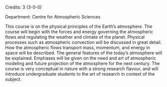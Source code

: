 Credits: 3 (3-0-0)

Department: Centre for Atmospheric Sciences

This course is on the physical principles of the Earth’s atmosphere. The course will begin with the forces and energy governing the atmospheric flows and regulating the weather and climate of the planet. Physical processes such as atmospheric convection will be discussed in great detail. How the atmospheric flows transport mass, momentum, and energy in space will be described. The general features of the today’s atmosphere will be explained. Emphases will be given on the need and art of atmospheric modeling and future projection of the atmosphere for the next century. The course is very conceptual in nature with a strong research flavour, and will introduce undergraduate students to the art of research in context of the subject.